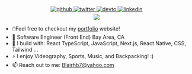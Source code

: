 <div align="center">
<a href="https://github.com/blairhb7" target="_blank">
<img src=https://img.shields.io/badge/github-%2324292e.svg?&style=for-the-badge&logo=github&logoColor=white alt=github style="margin-bottom: 5px;" />
</a>
<a href="https://twitter.com/Blairhb7" target="_blank">
<img src=https://img.shields.io/badge/twitter-%2300acee.svg?&style=for-the-badge&logo=twitter&logoColor=white alt=twitter style="margin-bottom: 5px;" />
</a>
<a href="https://blairchappell.vercel.app/" target="_blank">
<img src=https://img.shields.io/badge/dev.to-%2308090A.svg?&style=for-the-badge&logo=dev.to&logoColor=white alt=devto style="margin-bottom: 5px;" />
</a>
<a href="https://www.linkedin.com/in/blair-chappell-23818420a/" target="_blank">
<img src=https://img.shields.io/badge/linkedin-%231E77B5.svg?&style=for-the-badge&logo=linkedin&logoColor=white alt=linkedin style="margin-bottom: 5px;" />
</a>  
</div>  

<div align="center">
<img src="https://user-images.githubusercontent.com/88805312/Black Flatlay Photo Motivational Finance Quote Facebook Cover.png" >
</div>


- 🖱️Feel free to checkout my [portfolio](https://blairchappell.vercel.app/) website!
- 🏢 Software Engineer (Front End) Bay Area, CA
- 🧰 I build with: React TypeScript, JavaScript, Next.js, React Native, CSS, Tailwind ...
- ⚡ I enjoy Videography, Sports, Music, and Backpacking! :)
- 📫 Reach out to me: Blairhb7@yahoo.com

<!---
blairhb7/blairhb7 is a ✨ special ✨ repository because its `README.md` (this file) appears on your GitHub profile.
You can click the Preview link to take a look at your changes.
--->
